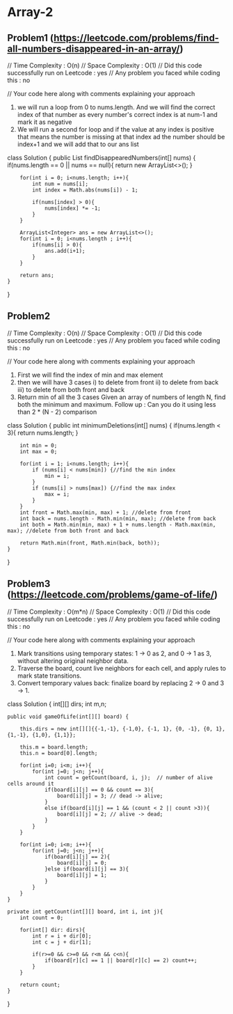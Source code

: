 # Array-2

## Problem1 (https://leetcode.com/problems/find-all-numbers-disappeared-in-an-array/)

// Time Complexity : O(n)
// Space Complexity : O(1)
// Did this code successfully run on Leetcode : yes
// Any problem you faced while coding this : no


// Your code here along with comments explaining your approach
1. we will run a loop from 0 to nums.length. And we will find the correct index of that number as every number's correct index is at num-1 and mark it as negative
2. We will run a second for loop and if the value at any index is positive that means the number is missing at that index ad the number should be index+1 and we will add that to our ans list

class Solution {
    public List<Integer> findDisappearedNumbers(int[] nums) {
        if(nums.length == 0 || nums == null){
            return new ArrayList<>();
        }

        for(int i = 0; i<nums.length; i++){
            int num = nums[i];
            int index = Math.abs(nums[i]) - 1;

            if(nums[index] > 0){
                nums[index] *= -1;
            }
        }

        ArrayList<Integer> ans = new ArrayList<>();
        for(int i = 0; i<nums.length ; i++){
            if(nums[i] > 0){
                ans.add(i+1);
            }
        }

        return ans;
    }
}
## Problem2

// Time Complexity : O(n)
// Space Complexity : O(1)
// Did this code successfully run on Leetcode : yes
// Any problem you faced while coding this : no


// Your code here along with comments explaining your approach
1. First we will find the index of min and max element
2. then we will have 3 cases i) to delete from front ii) to delete from back iii) to delete from both front and back
3. Return min of all the 3 cases 
Given an array of numbers of length N, find both the minimum and maximum. Follow up : Can you do it using less than 2 * (N - 2) comparison

class Solution {
    public int minimumDeletions(int[] nums) {
        if(nums.length < 3){
            return nums.length;
        }

        int min = 0;
        int max = 0;

        for(int i = 1; i<nums.length; i++){
            if (nums[i] < nums[min]) {//find the min index
                min = i;
            }
            if (nums[i] > nums[max]) {//find the max index
                max = i;
            }
        }
        int front = Math.max(min, max) + 1; //delete from front
        int back = nums.length - Math.min(min, max); //delete from back
        int both = Math.min(min, max) + 1 + nums.length - Math.max(min, max); //delete from both front and back

        return Math.min(front, Math.min(back, both));
    }
}

## Problem3 (https://leetcode.com/problems/game-of-life/)

// Time Complexity : O(m*n)
// Space Complexity : O(1)
// Did this code successfully run on Leetcode : yes
// Any problem you faced while coding this : no


// Your code here along with comments explaining your approach
1.	Mark transitions using temporary states: 1 → 0 as 2, and 0 → 1 as 3, without altering original neighbor data.
2.	Traverse the board, count live neighbors for each cell, and apply rules to mark state transitions.
3.	Convert temporary values back: finalize board by replacing 2 → 0 and 3 → 1.

class Solution {
    int[][] dirs;
    int m,n;

    public void gameOfLife(int[][] board) {

        this.dirs = new int[][]{{-1,-1}, {-1,0}, {-1, 1}, {0, -1}, {0, 1}, {1,-1}, {1,0}, {1,1}};

        this.m = board.length;
        this.n = board[0].length;

        for(int i=0; i<m; i++){
            for(int j=0; j<n; j++){
                int count = getCount(board, i, j);  // number of alive cells around it
                if(board[i][j] == 0 && count == 3){
                    board[i][j] = 3; // dead -> alive;
                }
                else if(board[i][j] == 1 && (count < 2 || count >3)){
                    board[i][j] = 2; // alive -> dead;
                }
            }
        }

        for(int i=0; i<m; i++){
            for(int j=0; j<n; j++){
                if(board[i][j] == 2){
                    board[i][j] = 0;
                }else if(board[i][j] == 3){
                    board[i][j] = 1;
                }
            }
        }
    }

    private int getCount(int[][] board, int i, int j){
        int count = 0;

        for(int[] dir: dirs){
            int r = i + dir[0];
            int c = j + dir[1];

            if(r>=0 && c>=0 && r<m && c<n){ 
                if(board[r][c] == 1 || board[r][c] == 2) count++;
            }
        }

        return count;
    }
}
